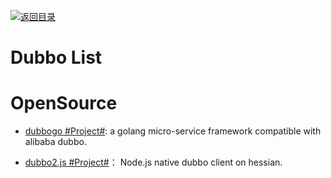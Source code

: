 [![返回目录](https://user-images.githubusercontent.com/5803001/38079637-ff0abcf0-3371-11e8-9b76-ad651620afc7.jpg)](https://github.com/wxyyxc1992/Awesome-Lists)

# Dubbo List

# OpenSource

- [dubbogo #Project#](https://github.com/AlexStocks/dubbogo): a golang micro-service framework compatible with alibaba dubbo.

* [dubbo2.js #Project#](https://github.com/dubbo/dubbo2.js)： Node.js native dubbo client on hessian.
